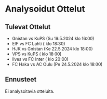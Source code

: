 # Analysoidut Ottelut

## Tulevat Ottelut
- Gnistan vs KuPS (Su 19.5.2024 klo 16:00)
- EIF vs FC Lahti ( klo 18:30)
- HJK vs Gnistan (Ke 22.5.2024 klo 18:00)
- VPS vs KuPS ( klo 18:00)
- Ilves vs FC Inter ( klo 20:00)
- FC Haka vs AC Oulu (Pe 24.5.2024 klo 18:00)

## Ennusteet
Ei analysoitavia otteluita.
